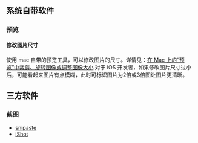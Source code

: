 ## 系统自带软件
### 预览
#### 修改图片尺寸
使用 mac 自带的预览工具，可以修改图片的尺寸。详情见：[在 Mac 上的“预览”中裁剪、旋转图像或调整图像大小](https://support.apple.com/zh-cn/guide/preview/prvw2015/mac)
对于 iOS 开发者，如果修改图片尺寸过小后，可能看起来图片有点模糊，此时可标识图片为2倍或3倍图让图片更清晰。

## 三方软件
### 截图
- [snipaste](https://www.snipaste.com/download.html)
- [iShot](https://apps.apple.com/cn/app/ishot-pro-%E4%B8%93%E4%B8%9A%E7%9A%84%E6%88%AA%E5%9B%BE%E8%B4%B4%E5%9B%BE%E5%BD%95%E5%B1%8F%E5%BD%95%E9%9F%B3ocr%E7%BF%BB%E8%AF%91%E5%8F%96%E8%89%B2%E5%B7%A5%E5%85%B7/id1611347086?mt=12)


